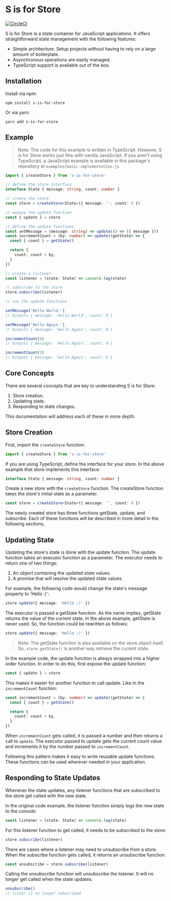 # S is for Store

[![CircleCI](https://circleci.com/gh/heathgr/s-is-for-store.svg?style=svg)](https://circleci.com/gh/heathgr/s-is-for-store)

S is for Store is a state container for JavaScript applications. It offers straightforward state management with the following features:

- Simple architecture.  Setup projects without having to rely on a large amount of boilerplate.
- Asynchronous operations are easily managed.
- TypeScript support is available out of the box.

## Installation

Install via npm:

``` shell
npm install s-is-for-store
```

Or via yarn:

``` shell
yarn add s-is-for-store
```

## Example

> Note: The code for this example is written in TypeScript.  However, S is for Store works just fine with vanilla JavaScript.  If you aren't using TypeScript, a JavaScript example is available in this package's repository at `examples/basic-implementation.js`.

``` ts
import { createStore } from 's-is-for-store'

// define the store interface
interface State { message: string, count: number }

// create the store
const store = createStore<State>({ message: '', count: 0 })

// expose the update function
const { update } = store

// define the update functions
const setMessage = (message: string) => update(() => ({ message }))
const incrementCount = (by: number) => update((getState) => {
  const { count } = getState()

  return {
    count: count + by,
  }
})

// create a listener
const listener = (state: State) => console.log(state)

// subscribe to the store
store.subscribe(listener)

// run the update functions

setMessage('Hello World.')
// Outputs { message: 'Hello World', count: 0 }

setMessage('Hello Again.')
// Outputs { message: 'Hello Again', count: 0 }

incrementCount(4)
// Outputs { message: 'Hello Again', count: 4 }

incrementCount(2)
// Outputs { message: 'Hello Again', count: 6 }

```

## Core Concepts

There are several concepts that are key to understanding S is for Store:

1. Store creation.
2. Updating state.
3. Responding to state changes.

This documentation will address each of these in more depth.

## Store Creation

First, import  the `createStore` function:

``` ts
import { createStore } from 's-is-for-store'
```

If you are using TypeScript, define the interface for your store.  In the above example that store implements this interface:

``` ts
interface State { message: string, count: number }
```

Create a new store with the `createStore` function.  The createStore function takes the store's initial state as a parameter.

``` ts
const store = createStore<State>({ message: '', count: 0 })
```

The newly created store has three functions getState, update, and subscribe.  Each of these functions will be described in more detail in the following sections.

## Updating State

Updating the store's state is done with the update function. The update function takes an executor function as a parameter.  The executor needs to return one of two things:

1. An object containing the updated state values.
2. A promise that will resolve the updated state values.

For example, the following code would change the state's message property to 'Hello :)':

``` ts
store.update({ message: 'Hello :)' })
```

The executor is passed a getState function.  As the name implies, getState returns the value of the current state.  In the above example, getState is never used.  So, the function could be rewritten as follows:

``` ts
store.update({ message: 'Hello :)' })
```

> Note: The getState function is also available on the store object itself.  So, `store.getState()` is another way retrieve the current state.

In the example code, the update function is always wrapped into a higher order function.  In order to do this, first expose the update function:

``` ts
const { update } = store
```

This makes it easier for another function to call update.  Like in the `incrementCount` function:

``` ts
const incrementCount = (by: number) => update((getState) => {
  const { count } = getState()

  return {
    count: count + by,
  }
})
```

When `incrementCount` gets called, it is passed a number and then returns a call to `update`.  The executor passed to update gets the current count value and increments it by the number passed to `incrementCount`.

Following this pattern makes it easy to write reusable update functions.  These functions can be used wherever needed in your application.

## Responding to State Updates

Whenever the state updates, any listener functions that are subscribed to the store get called with the new state.

In the original code example, the listener function simply logs the new state to the console:

``` ts
const listener = (state: State) => console.log(state)
```

For this listener function to get called, it needs to be subscribed to the store:

``` ts
store.subscribe(listener)
```

There are cases where a listener may need to unsubscribe from a store.  When the subscribe function gets called, it returns an unsubscribe function:

``` ts
const unsubscribe = store.subscribe(listener)
```

Calling the unsubscribe function will unsubscribe the listener.  It will no longer get called when the state updates.

``` ts
unsubscribe()
// lister is no longer subscribed
```
